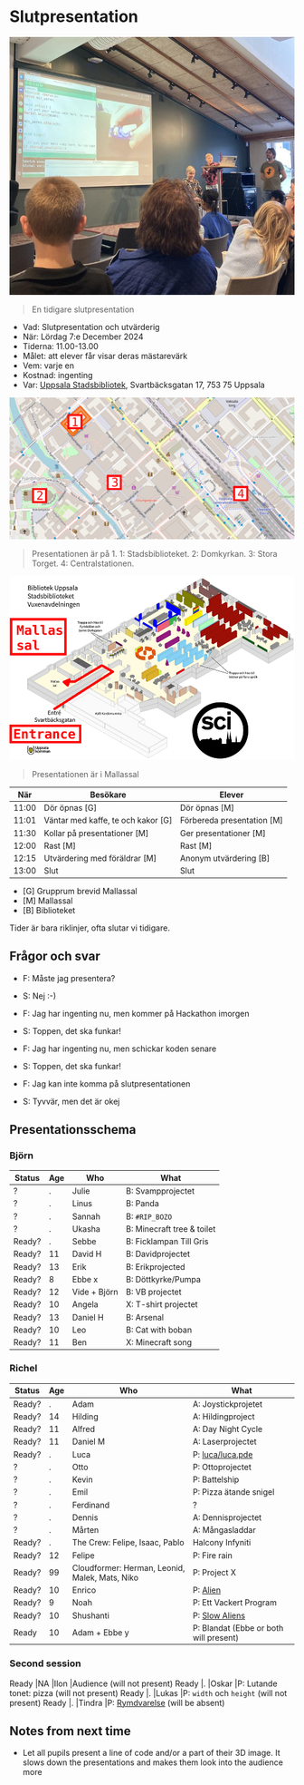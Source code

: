 # Slutpresentation

![En tidigare slutpresentation](IMG_1522.jpg)

> En tidigare slutpresentation

- Vad: Slutpresentation och utvärderig
- När: Lördag 7:e December 2024
- Tiderna: 11.00-13.00
- Målet: att elever får visar deras mästarevärk
- Vem: varje en
- Kostnad: ingenting
- Var: [Uppsala Stadsbibliotek](https://bibliotekuppsala.se/web/arena/stadsbiblioteket), Svartbäcksgatan 17, 753 75 Uppsala

![Plan av Uppsala](uppsala_map_annotated.png)

> Presentationen är på 1.
> 1: Stadsbiblioteket.
> 2: Domkyrkan.
> 3: Stora Torget.
> 4: Centralstationen.

![Plan av Stadsbiblioteket](usb_mallassal_annotated.png)

> Presentationen är i Mallassal


När  |Besökare                           | Elever
-----|-----------------------------------|-----------------------
11:00|Dör öpnas [G]                      | Dör öpnas [M]
11:01|Väntar med kaffe, te och kakor [G] | Förbereda presentation [M]
11:30|Kollar på presentationer  [M]      | Ger presentationer  [M]
12:00|Rast [M]                           | Rast  [M]
12:15|Utvärdering med föräldrar [M]      | Anonym utvärdering [B]
13:00|Slut                               | Slut

- [G] Grupprum brevid Mallassal
- [M] Mallassal
- [B] Biblioteket

Tider är bara riklinjer, ofta slutar vi tidigare.

## Frågor och svar

- F: Måste jag presentera?
- S: Nej :-)

- F: Jag har ingenting nu, men kommer på Hackathon imorgen
- S: Toppen, det ska funkar!

- F: Jag har ingenting nu, men schickar koden senare
- S: Toppen, det ska funkar!

- F: Jag kan inte komma på slutpresentationen
- S: Tyvvär, men det är okej

## Presentationsschema

### Björn

Status|Age|Who         |What
------|---|------------|-------------------
?     |.  |Julie       |B: Svampprojectet
?     |.  |Linus       |B: Panda
?     |.  |Sannah      |B: `#RIP_BOZO`
?     |.  |Ukasha      |B: Minecraft tree & toilet
Ready?|.  |Sebbe       |B: Ficklampan Till Gris
Ready?|11 |David H     |B: Davidprojectet
Ready?|13 |Erik        |B: Erikprojected
Ready?|8  |Ebbe x      |B: Döttkyrke/Pumpa
Ready?|12 |Vide + Björn|B: VB projectet
Ready?|10 |Angela      |X: T-shirt projectet
Ready?|13 |Daniel H    |B: Arsenal
Ready?|10 |Leo         |B: Cat with boban
Ready?|11 |Ben         |X: Minecraft song

### Richel

Status|Age|Who       |What
------|---|----------|-------------------
Ready?|.  |Adam      |A: Joystickprojetet
Ready?|14 |Hilding   |A: Hildingproject
Ready?|11 |Alfred    |A: Day Night Cycle
Ready?|11 |Daniel M  |A: Laserprojectet
Ready?|.  |Luca      |P: [luca/luca.pde](luca/luca.pde)
?     |.  |Otto      |P: Ottoprojectet
?     |.  |Kevin     |P: Battelship
?     |.  |Emil      |P: Pizza ätande snigel
?     |.  |Ferdinand |?
?     |.  |Dennis    |A: Dennisprojectet
?     |.  |Mårten    |A: Mångasladdar
Ready?|.  |The Crew: Felipe, Isaac, Pablo |Halcony Infyniti
Ready?|12 |Felipe    |P: Fire rain
Ready?|99 |Cloudformer: Herman, Leonid, Malek, Mats, Niko |P: Project X
Ready?|10 |Enrico    |P: [Alien](enrico/enrico.pde)
Ready?|9  |Noah      |P: Ett Vackert Program
Ready?|10 |Shushanti |P: [Slow Aliens](shushanti/shushanti.pde)
Ready|10 |Adam + Ebbe y|P: Blandat (Ebbe or both will present)

### Second session


Ready |NA |Ilon      |Audience (will not present)
Ready |.  |Oskar     |P: Lutande tonet: pizza (will not present)
Ready |.  |Lukas     |P: `width` och `height` (will not present)
Ready |.  |Tindra    |P: [Rymdvarelse](tindra/tindra.pde) (will be absent)


## Notes from next time

- Let all pupils present a line of code and/or a part of their 3D image.
  It slows down the presentations and makes them look into the audience more

